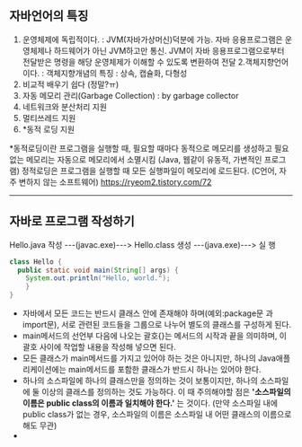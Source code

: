 ## 자바언어의 특징
1. 운영체제에 독립적이다.
  : JVM(자바가상머신)덕분에 가능. 자바 응용프로그램은 운영체제나 하드웨어가 아닌 JVM하고만 통신. JVM이 자바 응용프로그램으로부터 전달받은 명령을 해당 운영체제가 이해할 수 있도록 변환하여 전달
2.객체지향언어이다.
  : 객체지향개념의 특징 : 상속, 캡슐화, 다형성
3. 비교적 배우기 쉽다 (정말?ㅠ)
4. 자동 메모리 관리(Garbage Collection) : by garbage collector
5. 네트워크와 분산처리 지원
6. 멀티쓰레드 지원
7. *동적 로딩 지원 

*동적로딩이란 프로그램을 실행할 때, 필요할 때마다 동적으로 메모리를 생성하고 필요없는 메모리는 자동으로 메모리에서 소멸시킴 (Java, 웹같이 유동적, 가변적인 프로그램) 
 정적로딩은 프로그램을 실행할 때 모든 실행파일이 메모리에 로드된다. (C언어, 자주 변하지 않는 소프트웨어) https://ryeom2.tistory.com/72   
     
-----------------------
       
## 자바로 프로그램 작성하기
Hello.java 작성 ---(javac.exe)---> Hello.class 생성 ---(java.exe)---> 실 행
```java
class Hello {
  public static void main(String[] args) {
    System.out.println("Hello, world.");
    }
}
```

* 자바에서 모든 코드는 반드시 클래스 안에 존재해야 하며(예외:package문 과 import문), 서로 관련된 코드들을 그룹으로 나누어 별도의 클래스를 구성하게 된다. 
* main메서드의 선언부 다음에 나오는 괄호{}는 메서드의 시작과 끝을 의미하며, 이 괄호 사이에 작업할 내용을 작성해 넣으면 된다.
* 모든 클래스가 main메서드를 가지고 있어야 하는 것은 아니지만, 하나의 Java애플리케이션에는 main메서드를 포함한 클래스가 반드시 하나는 있어야 한다.
* 하나의 소스파일에 하나의 클래스만을 정의하는 것이 보통이지만, 하나의 소스파일에 둘 이상의 클래스를 정의하는 것도 가능하다. 이 때 주의해야할 점은 **'소스파일의 이름은 public class의 이름과 일치해야 한다.'** 는 것이다. (만약 소스파일 내에 public class가 없는 경우, 소스파일의 이름은 소스파일 내 어떤 클래스의 이름으로 해도 무관)
* 

